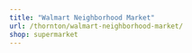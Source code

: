 ```yaml
---
title: "Walmart Neighborhood Market"
url: /thornton/walmart-neighborhood-market/
shop: supermarket
---
```

